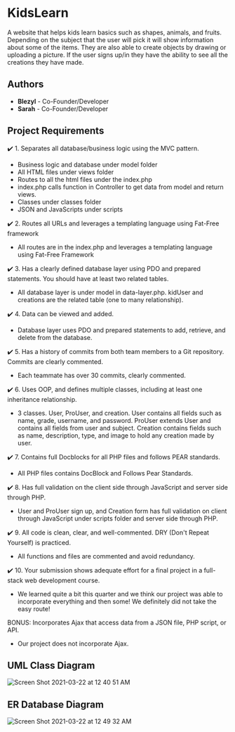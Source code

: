 # KidsLearn
A website that helps kids learn basics such as shapes, animals, and fruits. Depending on the subject that the user will pick it will show information about some of the items. They are also able to create objects by drawing or uploading a picture. If the user signs up/in they have the ability to see all the creations they have made. 

## Authors

- **Blezyl** - Co-Founder/Developer
- **Sarah** - Co-Founder/Developer

## Project Requirements
:heavy_check_mark: 1. Separates all database/business logic using the MVC pattern.
  * Business logic and database under model folder
  * All HTML files under views folder
  * Routes to all the html files under the index.php
  * index.php calls function in Controller to get data from model and return views.
  * Classes under classes folder
  * JSON and JavaScripts under scripts

:heavy_check_mark: 2. Routes all URLs and leverages a templating language using Fat-Free framework
  * All routes are in the index.php and leverages a templating language using Fat-Free Framework 

:heavy_check_mark: 3. Has a clearly defined database layer using PDO and prepared statements. You should have at least two related tables.
  * All database layer is under model in data-layer.php. kidUser and creations are the related table (one to many relationship).
 
:heavy_check_mark: 4. Data can be viewed and added.
  * Database layer uses PDO and prepared statements to add, retrieve, and delete from the database. 

:heavy_check_mark: 5. Has a history of commits from both team members to a Git repository. Commits are clearly commented. 
  * Each teammate has over 30 commits, clearly commented.

:heavy_check_mark: 6. Uses OOP, and defines multiple classes, including at least one inheritance relationship.
  * 3 classes. User, ProUser, and creation. User contains all fields such as name, grade, username, and password. ProUser extends User and contains all fields from user and subject. Creation contains fields such as name, description, type, and image to hold any creation made by user. 

:heavy_check_mark: 7. Contains full Docblocks for all PHP files and follows PEAR standards. 
  * All PHP files contains DocBlock and Follows Pear Standards. 

:heavy_check_mark: 8. Has full validation on the client side through JavaScript and server side through PHP.
  * User and ProUser sign up, and Creation form has full validation on client through JavaScript under scripts folder and server side through PHP.

:heavy_check_mark: 9. All code is clean, clear, and well-commented. DRY (Don't Repeat Yourself) is practiced.
  * All functions and files are commented and avoid redundancy. 

:heavy_check_mark: 10. Your submission shows adequate effort for a final project in a full-stack web development course.
  * We learned quite a bit this quarter and we think our project was able to incorporate everything and then some! We definitely did not take the easy route!

 BONUS: Incorporates Ajax that access data from a JSON file, PHP script, or API.
  * Our project does not incorporate Ajax.

## UML Class Diagram
  ![Screen Shot 2021-03-22 at 12 40 51 AM](https://user-images.githubusercontent.com/58874516/111955837-44994900-8aa7-11eb-9ecb-d9d7b9268365.png)

## ER Database Diagram
![Screen Shot 2021-03-22 at 12 49 32 AM](https://user-images.githubusercontent.com/58874516/111956834-7bbc2a00-8aa8-11eb-9ec7-e4c98bc3ce37.png)

